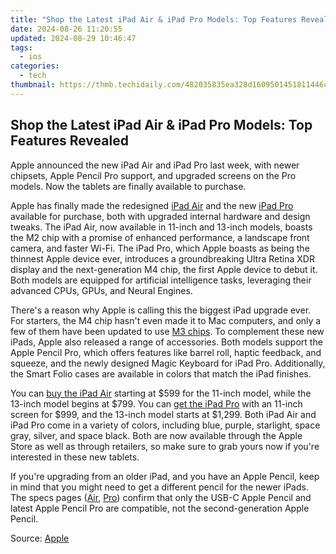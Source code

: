 ```yaml
---
title: "Shop the Latest iPad Air & iPad Pro Models: Top Features Revealed"
date: 2024-08-26 11:20:55
updated: 2024-08-29 10:46:47
tags:
  - ios
categories:
  - tech
thumbnail: https://thmb.techidaily.com/482035835ea328d1609501451811446cad884a7a61227ca3ca092b735291d94d.jpg
---
```


## Shop the Latest iPad Air & iPad Pro Models: Top Features Revealed

Apple announced the new iPad Air and iPad Pro last week, with newer chipsets, Apple Pencil Pro support, and upgraded screens on the Pro models. Now the tablets are finally available to purchase.

 Apple has finally made the redesigned [iPad Air](https://win-answers.techidaily.com/optimizing-fallout-4-performance-for-lightning-fast-loads/) and the new [iPad Pro](https://some-guidance.techidaily.com/new-transform-your-note-habits-with-mematics-tools/) available for purchase, both with upgraded internal hardware and design tweaks. The iPad Air, now available in 11-inch and 13-inch models, boasts the M2 chip with a promise of enhanced performance, a landscape front camera, and faster Wi-Fi. The iPad Pro, which Apple boasts as being the thinnest Apple device ever, introduces a groundbreaking Ultra Retina XDR display and the next-generation M4 chip, the first Apple device to debut it. Both models are equipped for artificial intelligence tasks, leveraging their advanced CPUs, GPUs, and Neural Engines.

 There's a reason why Apple is calling this the biggest iPad upgrade ever. For starters, the M4 chip hasn't even made it to Mac computers, and only a few of them have been updated to use [M3 chips](https://screen-sharing-recording.techidaily.com/updated-obs-clash-livestream-prodigies-for-2024/). To complement these new iPads, Apple also released a range of accessories. Both models support the Apple Pencil Pro, which offers features like barrel roll, haptic feedback, and squeeze, and the newly designed Magic Keyboard for iPad Pro. Additionally, the Smart Folio cases are available in colors that match the iPad finishes.

 You can [buy the iPad Air](https://www.apple.com/shop/buy-ipad/ipad-air) starting at $599 for the 11-inch model, while the 13-inch model begins at $799\. You can [get the iPad Pro](https://www.apple.com/shop/buy-ipad/ipad-pro) with an 11-inch screen for $999, and the 13-inch model starts at $1,299\. Both iPad Air and iPad Pro come in a variety of colors, including blue, purple, starlight, space gray, silver, and space black. Both are now available through the Apple Store as well as through retailers, so make sure to grab yours now if you're interested in these new tablets.

 If you're upgrading from an older iPad, and you have an Apple Pencil, keep in mind that you might need to get a different pencil for the newer iPads. The specs pages ([Air](https://www.apple.com/ipad-air/specs/), [Pro](https://www.apple.com/ipad-pro/specs/)) confirm that only the USB-C Apple Pencil and latest Apple Pencil Pro are compatible, not the second-generation Apple Pencil.

 Source: [Apple](https://www.apple.com/newsroom/2024/05/the-redesigned-ipad-air-and-new-ipad-pro-are-available-today/)

<ins class="adsbygoogle"
     style="display:block"
     data-ad-format="autorelaxed"
     data-ad-client="ca-pub-7571918770474297"
     data-ad-slot="1223367746"></ins>



<ins class="adsbygoogle"
     style="display:block"
     data-ad-client="ca-pub-7571918770474297"
     data-ad-slot="8358498916"
     data-ad-format="auto"
     data-full-width-responsive="true"></ins>
